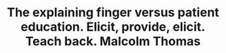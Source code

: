 ---
area: Communication Skills
category: 26 - Calgary Cambridge Workshop
title: The explaining finger versus patient education. Elicit, provide, elicit. Teach back. Malcolm Thomas
description: The explaining finger versus patient education. Elicit, provide, elicit. Teach back. Malcolm Thomas
audio: /assets/audio/26 - Calgary Cambridge Workshop - 26 The explaining finger versus patient education. Elicit, provide, elicit. Teach back. Malcolm Thomas - MQ.mp3
article: /assets/publication/Explanations.pdf
www: 
keywords: Calgary, Cambridge, Model
youtube: 
soundcloud: 
---